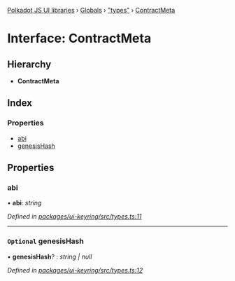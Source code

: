 [Polkadot JS UI libraries](../README.md) › [Globals](../globals.md) › ["types"](../modules/_types_.md) › [ContractMeta](_types_.contractmeta.md)

# Interface: ContractMeta

## Hierarchy

* **ContractMeta**

## Index

### Properties

* [abi](_types_.contractmeta.md#abi)
* [genesisHash](_types_.contractmeta.md#optional-genesishash)

## Properties

###  abi

• **abi**: *string*

*Defined in [packages/ui-keyring/src/types.ts:11](https://github.com/polkadot-js/ui/blob/8865d2a2/packages/ui-keyring/src/types.ts#L11)*

___

### `Optional` genesisHash

• **genesisHash**? : *string | null*

*Defined in [packages/ui-keyring/src/types.ts:12](https://github.com/polkadot-js/ui/blob/8865d2a2/packages/ui-keyring/src/types.ts#L12)*
